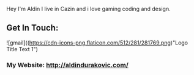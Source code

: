 Hey I'm Aldin
I live in Cazin and i love gaming coding and design.




## Get In Touch:

![gmail]((https://cdn-icons-png.flaticon.com/512/281/281769.png)"Logo Title Text 1")







### My Website: http://aldindurakovic.com/

